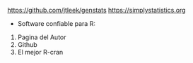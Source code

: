 
https://github.com/jtleek/genstats
https://simplystatistics.org

* Software confiable para R:  
1. Pagina del Autor
2. Github
3. El mejor R-cran

